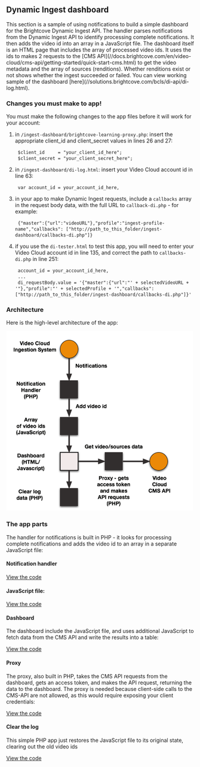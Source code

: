 <h2>Dynamic Ingest dashboard</h2>

<p>This section is a sample of using notifications to build a simple dashboard for the Brightcove Dynamic Ingest API. The handler parses notifications from the Dynamic Ingest API to identify processing complete notifications. It then adds the video id into an array in a JavaScript file. The dashboard itself is an HTML page that includes the array of processed video ids. It uses the ids to makes 2 requests to the [CMS API](//docs.brightcove.com/en/video-cloud/cms-api/getting-started/quick-start-cms.html) to get the video metadata and the array of sources (renditions). Whether renditions exist or not shows whether the ingest succeeded or failed. You can view working sample of the dashboard [here](//solutions.brightcove.com/bcls/di-api/di-log.html).</p>

<h3>Changes you must make to app!</h3>
<p>You must make the following changes to the app files before it will work for your account:</p>

1. in `/ingest-dashboard/brightcove-learning-proxy.php`: insert the appropriate client_id and client_secret values in lines 26 and 27:

        $client_id     = "your_client_id_here";
        $client_secret = "your_client_secret_here";

2. in `/ingest-dashboard/di-log.html`: insert your Video Cloud account id in line 63:

        var account_id = your_account_id_here,

3. in your app to make Dynamic Ingest requests, include a `callbacks` array in the request body data, with the full URL to `callback-di.php` - for example:

        {"master":{"url":"videoURL"},"profile":"ingest-profile-name","callbacks": ["http://path_to_this_folder/ingest-dashboard/callbacks-di.php"]}

4. if you use the `di-tester.html` to test this app, you will need to enter your Video Cloud account id in line 135, and correct the path to `callbacks-di.php` in line 251:

        account_id = your_account_id_here,
        ...
        di_requestBody.value = '{"master":{"url":"' + selectedVideoURL + '"},"profile":"' + selectedProfile + '","callbacks": ["http://path_to_this_folder/ingest-dashboard/callbacks-di.php"]}'

<h3>Architecture</h3>

<p>Here is the high-level architecture of the app: </p>

<p><img src="./assets/ingestion-dashboard-architecture.png"></p>

<h3>The app parts</h3>

<p>The handler for notifications is built in PHP - it looks for processing complete notifications and adds the video id to an array in a separate JavaScript file:</p>

<h4>Notification handler</h4>

<p><a href="https://gist.github.com/846bf4f1b8d52b442121">View the code</a></p>

<h4>JavaScript file:</h4>

<p><a href="https://gist.github.com/c4b36c1f826762be75f9">View the code</a></p>

<h4>Dashboard</h4>

<p>The dashboard include the JavaScript file, and uses additional JavaScript to fetch data from the CMS API and write the results into a table:</p>

<p><a href="https://gist.github.com/5f93d0f1fae7c4666867">View the code</a></p>

<h4>Proxy</h4>

<p>The proxy, also built in PHP, takes the CMS API requests from the dashboard, gets an access token, and makes the API request, returning the data to the dashboard. The proxy is needed because client-side calls to the CMS-API are not allowed, as this would require exposing your client credentials:</p>

<p><a href="https://gist.github.com/b0d5f05a328840851ce5">View the code</a></p>

<h4>Clear the log</h4>

<p>This simple PHP app just restores the JavaScript file to its original state, clearing out the old video ids</p>

<p><a href="https://gist.github.com/d013a4d44236054a2201">View the code</a></p>
